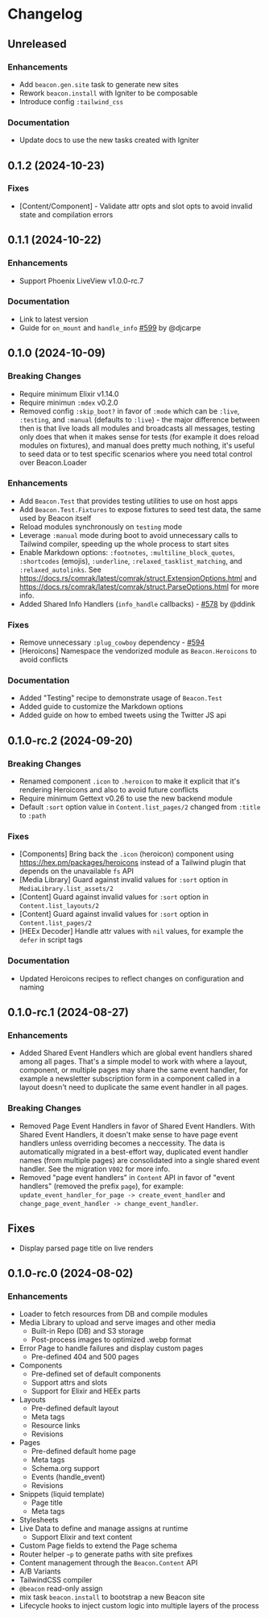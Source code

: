 # Changelog

## Unreleased

### Enhancements
  - Add `beacon.gen.site` task to generate new sites
  - Rework `beacon.install` with Igniter to be composable
  - Introduce config `:tailwind_css`

### Documentation
  - Update docs to use the new tasks created with Igniter

## 0.1.2 (2024-10-23)

### Fixes
  - [Content/Component] - Validate attr opts and slot opts to avoid invalid state and compilation errors

## 0.1.1 (2024-10-22)

### Enhancements
  - Support Phoenix LiveView v1.0.0-rc.7

### Documentation
  - Link to latest version
  - Guide for `on_mount` and `handle_info` [#599](https://github.com/BeaconCMS/beacon/pull/599) by @djcarpe

## 0.1.0 (2024-10-09)

### Breaking Changes
  - Require minimum Elixir v1.14.0
  - Require minimun `:mdex` v0.2.0
  - Removed config `:skip_boot?` in favor of `:mode` which can be `:live`, `:testing`, and `:manual` (defaults to `:live`) - the major difference between then is that live loads all modules and broadcasts all messages, testing only does that when it makes sense for tests (for example it does reload modules on fixtures), and manual does pretty much nothing, it's useful to seed data or to test specific scenarios where you need total control over Beacon.Loader

### Enhancements
  - Add `Beacon.Test` that provides testing utilities to use on host apps
  - Add `Beacon.Test.Fixtures` to expose fixtures to seed test data, the same used by Beacon itself
  - Reload modules synchronously on `testing` mode
  - Leverage `:manual` mode during boot to avoid unnecessary calls to Tailwind compiler, speeding up the whole process to start sites
  - Enable Markdown options: `:footnotes`, `:multiline_block_quotes`, `:shortcodes` (emojis), `:underline`, `:relaxed_tasklist_matching`, and `:relaxed_autolinks`.
    See https://docs.rs/comrak/latest/comrak/struct.ExtensionOptions.html and https://docs.rs/comrak/latest/comrak/struct.ParseOptions.html for more info.
  - Added Shared Info Handlers (`info_handle` callbacks) - [#578](https://github.com/BeaconCMS/beacon/pull/578) by @ddink

### Fixes
  - Remove unnecessary `:plug_cowboy` dependency - [#594](https://github.com/BeaconCMS/beacon_live_admin/pull/594)
  - [Heroicons] Namespace the vendorized module as `Beacon.Heroicons` to avoid conflicts

### Documentation
  - Added "Testing" recipe to demonstrate usage of `Beacon.Test`
  - Added guide to customize the Markdown options
  - Added guide on how to embed tweets using the Twitter JS api

## 0.1.0-rc.2 (2024-09-20)

### Breaking Changes
  - Renamed component `.icon` to `.heroicon` to make it explicit that it's rendering Heroicons and also to avoid future conflicts
  - Require minimum Gettext v0.26 to use the new backend module
  - Default `:sort` option value in `Content.list_pages/2` changed from `:title` to `:path`

### Fixes
  - [Components] Bring back the `.icon` (heroicon) component using https://hex.pm/packages/heroicons instead of a Tailwind plugin that depends on the unavailable `fs` API
  - [Media Library] Guard against invalid values for `:sort` option in `MediaLibrary.list_assets/2`
  - [Content] Guard against invalid values for `:sort` option in `Content.list_layouts/2`
  - [Content] Guard against invalid values for `:sort` option in `Content.list_pages/2`
  - [HEEx Decoder] Handle attr values with `nil` values, for example the `defer` in script tags

### Documentation
  - Updated Heroicons recipes to reflect changes on configuration and naming

## 0.1.0-rc.1 (2024-08-27)

### Enhancements
  - Added Shared Event Handlers which are global event handlers shared among all pages.
    That's a simple model to work with where a layout, component, or multiple pages may share the same event handler,
    for example a newsletter subscription form in a component called in a layout doesn't need to duplicate the same
    event handler in all pages.

### Breaking Changes
  - Removed Page Event Handlers in favor of Shared Event Handlers.
    With Shared Event Handlers, it doesn't make sense to have page event handlers unless overriding becomes a neccessity.
    The data is automatically migrated in a best-effort way, duplicated event handler names (from multiple pages) are
    consolidated into a single shared event handler. See the migration `V002` for more info.
  - Removed "page event handlers" in `Content` API in favor of "event handlers" (removed the prefix `page`),
    for example: `update_event_handler_for_page -> create_event_handler` and `change_page_event_handler -> change_event_handler`.

## Fixes
  - Display parsed page title on live renders

## 0.1.0-rc.0 (2024-08-02)

### Enhancements
  - Loader to fetch resources from DB and compile modules
  - Media Library to upload and serve images and other media
    - Built-in Repo (DB) and S3 storage
    - Post-process images to optimized .webp format
  - Error Page to handle failures and display custom pages
    - Pre-defined 404 and 500 pages
  - Components
    - Pre-defined set of default components
    - Support attrs and slots
    - Support for Elixir and HEEx parts
  - Layouts
    - Pre-defined default layout
    - Meta tags
    - Resource links
    - Revisions
  - Pages
    - Pre-defined default home page
    - Meta tags
    - Schema.org support
    - Events (handle_event)
    - Revisions
  - Snippets (liquid template)
    - Page title
    - Meta tags
  - Stylesheets
  - Live Data to define and manage assigns at runtime
    - Support Elixir and text content
  - Custom Page fields to extend the Page schema
  - Router helper `~p` to generate paths with site prefixes
  - Content management through the `Beacon.Content` API
  - A/B Variants
  - TailwindCSS compiler
  - `@beacon` read-only assign
  - mix task `beacon.install` to bootstrap a new Beacon site
  - Lifecycle hooks to inject custom logic into multiple layers of the process
